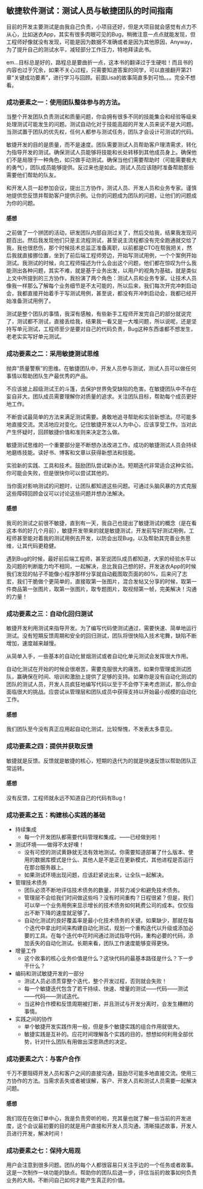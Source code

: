 ## 敏捷软件测试：测试人员与敏捷团队的时间指南

目前的开发主要测试是由我自己负责，小项目还好，但是大项目就会感觉有点力不从心，比如迷衣App，其实有很多肉眼可见的Bug，稍微注意一点点就能发现，但工程师好像就没有发现，可能是因为数据不准确或者是因为其他原因，Anyway，为了提升自己的测试水平，减轻部分工作压力，特地拜读此书。

em...目标总是好的，路程总是要曲折一点，这本书的翻译过于生硬啦！而且书的内容也过于冗余，如果不关心过程，只需要知道答案的同学，可以直接翻开第21章“关键成功要素”，进行学习与回顾。前面Lisa的故事简直多到可怕。。。完全不想看。

### 成功要素之一：使用团队整体参与的方法。

当整个开发团队负责测试和质量问题，你会拥有很多不同的技能集合和经验等级来处理测试可能发生的问题。测试自动化对于技能高超的开发人员来说不是大问题。当测试置于团队的优先权，任何人都参与测试任务，团队才会设计可测试的代码。

敏捷开发的目的是质量，而不是速度。团队需要测试人员帮助客户理清需求，转化为指导开发的测试。确保测试人员能够将技能和长处转移到其他成员身上。确保他们不是局限于一种角色，如只做手动测试。确保当他们需要帮助时（可能需要极大的勇气），团队成员能够提供。反过来也是如此。测试人员应该随时准备帮助那些需要他们帮助的队友。

和开发人员一起参加会议，提出三方协作，测试人员、开发人员和业务专家。谨慎地提供您反馈并帮助客户提供示例。让你的问题成为团队的问题，让他们的问题成为你的问题。

#### 感想

之前做了一个拼团的活动，研发团队内部自测过关了，然后交给我，结果我发现问题百出。然后我发现他们只是主流程测试，甚至说主流程都没有完全跑通就交给了我，我也很悲伤，那个时候技术总监正准备离职，以前都是CTO在帮我把关，然后我就直接挪位置，坐到了前后端工程师旁边，开始写测试用例，一个个案例开始测试。我测试的时候，向工程师描述为什么会出这个问题，他们都在惊叹为什么我能测出各种问题，其实不难，就是基于业务出发，以用户的视角为基础，就是类似上文中所提到的三方协作，我扮演了两个角色：测试人员和业务专家。让技术人员像我一样那么了解每个业务细节是不太可能的，所以后来，我们每次开完冲刺启动会，我都直接开始着手于写测试用例，甚至说，都没有开冲刺启动会，我都已经开始准备测试用例了。

测试是整个团队的事情，我深有感触，有些新手工程师开发完自己的部分就说完了，测试都不测试，直接丢给我，结果我一看又是一大堆问题，所以说呢，还是坚持写单元测试，工程师至少是要对自己的代码负责，Bug这种东西谁都不想发生，老老实实写好单元测试。

### 成功要素之二：采用敏捷测试思维

抛弃“质量警察”的思维。在敏捷团队中，开发人员参与测试，测试人员可以做任何事情以帮助团队生产最优秀的产品。

不应该披上超级测试王的斗篷，去保护世界免受缺陷的危害。在敏捷团队中不存在妄自非大。团队成员需要理解你对质量的追求。关注团队目标，帮助每个成员更好地工作。

不断尝试最简单的方法来满足测试需要。勇敢地追寻帮助和实验新想法。尽可能多地直接交流。灵活地应对变化。记住敏捷开发以人为中心，应该享受工作。当对此产生怀疑时，回顾敏捷价值和准则来决定怎么做。

敏捷测试思维的一个重要部分是不断想办法改进工作。成功的敏捷测试人员会持续地磨练技能。读好书、博客和文章以获得新想法和技能。

实验新的实践、工具和技术。鼓励团队尝试新办法。短期迭代非常适合这种实验。你可能会失败，但是很快你可以尝试其他的。

当你面对影响测试的问题时，让团队都知道这些问题。可通过头脑风暴的方式克服这些障碍回顾会议可以讨论这些问题并想办法解决。

#### 感想

我司的测试之前很不敏捷，直到有一天，我自己也提出了敏捷测试的概念（是在看这本书的好几个月前），敏捷开发带来的就是敏捷测试，开发前写好测试用例，工程师甚至能对着我的测试用例去开发，以防会出现Bug，以及帮助其完善业务思维，让其代码更稳健。

遇到Bug的时候，最好前后端工程师，甚至说团队成员都知道，大家的经验水平以及问题的判断能力均不相同，一起解决，总比我自己想的好。开发迷衣App的时候我们发现的帖子不能像小程序那样分享就自动截图取页面的80%，后来问了志宏，我们干脆做个更简单的，直接取第一张图片，混合发帖又分享的时候，取第一件商品第一张图片，取第一张图片，取专题图片，取视频第一帧，完美解决！沟通的力量！

### 成功要素之三：自动化回归测试

敏捷开发利用测试来指导开发。为了编写代码使测试通过，需要快速、简单地运行测试。没有短期反馈周期和安全的回归测试，团队将很快陷入技术宅舞，缺陷不断增加，速度越来越慢。

从简单入手，一些基本的自动化冒烟测试或者自动化单元测试会发挥很大作用。

自动化测试在开始的时候会很艰苦，需要克服很大的痛苦。如果你管理或测试团队，赢确保在时间、培训和激励上提供了足够的支持。如果你是没有自动化测试的团队的测试人员，开发人员疯狂地编写代码以至于不会停下来考虑测试，那么你会面临很大的挑战。应尝试从管理层和团队成员中获得支持以开始最小规模的自动化工作。

#### 感想

我们团队至今没有真正应用起自动化测试，比较惭愧，不发表太多意见。

### 成功要素之四：提供并获取反馈

敏捷就是反馈。反馈就是敏捷的核心，短期的迭代为的就是快速反馈以帮助团队正常运转。

#### 感想

没有反馈，工程师就永远不知道自己的代码有Bug！

### 成功要素之五：构建核心实践的基础

* 持续集成
  * 每一个开发团队都需要代码管理和集成。——已经做到啦！
* 测试环境——做得不太好噢！
  * 没有可控的测试黄静就无法有效地测试。你需要知道部署了什么版本、使用的数据库模式是什么、其他人是不是正在更新模式，其他进程是否运行在那台服务器上。
  * 如果测试环境出现问题，应该赶紧说出来，让全队一起解决。
* 管理技术债务
  * 团队必须不断地评估技术债务的数量，并努力减少和避免技术债务。
  * 管理层不会给我们时间做这些吗？没有时间重构？日程很紧？但是，我们可以举一个业务用例来显示增长的技术债务如何耗费公司的成本。仅仅指出不断下降的速度就足够了。
  * 自动化测试的良好覆盖率是最小化技术债务的关键。如果缺少，那就在每个迭代中拿出时间来构建自动化测试，规划一个重构迭代以升级或添加必要的工具。在每个迭代中花时间通过测试指导代码，重构必要的代码，添加丢失的自动化测试。长期来看，团队工作速度能够变得更快。
* 增量工作
  * 这个故事的核心业务价值是什么？这块代码的最基本路径是什么？下一步干什么？
* 编码和测试敏捷开发的一部分
  * 测试人员必须贯穿整个迭代，整个开发过程，否则就会失败！
  * 每一个敏捷迭代包含了若干持续、快速、增量的测试——代码——测试——代码——测试迭代。
  * 当这种合作模和反馈周期被打断，并且测试与开发分离时，会发生糟糕的事情。
* 实践之间的协作
  * 单个敏捷开发实践作用一般，但是多个敏捷实践的组合作用就很大。
  * 敏捷实践是互补的。应花时间理解各个实践的目的，想想如何利用全部优势，针对什么团队有用做出深思熟虑的决定。

### 成功要素之六：与客户合作

千万不要阻碍开发人员和客户之间的直接沟通，鼓励尽可能多地直接交流。使用三方协作的方法。当需求丢失或者被误解，客户、开发人员和测试人员需要一起解决问题。

#### 感想

我们现在在做订单中心，我是负责旁听的啦，充其量也就了解一些当前的开发进度，这个会议最初要的目的就是用户直接和开发人员沟通，清晰描述故事，开发人员进行开发，解决时间！

### 成功要素之七：保持大局观

用户会注意到很多问题。团队的每个人都很容易只关注手边的一个任务或者故事。这是一次制作一块功能的缺点。帮助你的团队后退一步，评估当前的故事如何负责业务的大局。不断问自己如何才能产生真正的价值。

